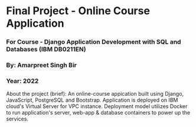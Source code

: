 # Final Project - Online Course Application
### For  Course - Django Application Development with SQL and Databases (IBM DB0211EN)
### By: Amarpreet Singh Bir
### Year: 2022

About the project (brief):
An online-course appication built using Django, JavaScript, PostgreSQL and Bootstrap. Application is deployed on IBM cloud's Virtual Server for VPC instance. Deployment model utilizes Docker to run application's server, web-app & database containers to power up the services.

